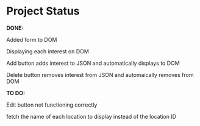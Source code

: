 # Project Status #

**DONE:**

Added form to DOM

Displaying each interest on DOM

Add button adds interest to JSON and automatically displays to DOM

Delete button removes interest from JSON and automaically removes from DOM

**TO DO:**

Edit button not functioning correctly

fetch the name of each location to display instead of the location ID
